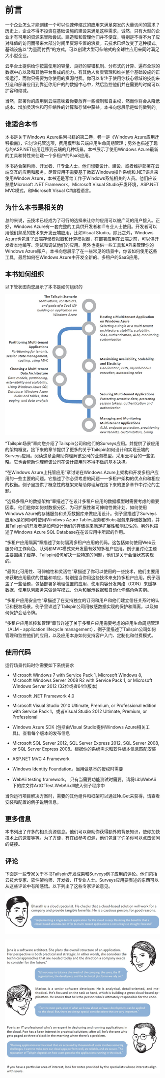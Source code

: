 # 前言

一个企业怎么才能创建一个可以快速伸缩式的应用来满足突发的大量访问的需求？历史上，企业不得不投资在基础设施的建设来满足这种需求，诚然，只有大型的企业才有可用的资源来冒险尝试。建造和和管理他们并不便宜，特别是不得不为了应对峰值的访问而带来大部分时间里资源空置的浪费。云技术已经改变了这种模式。基础设施以”为量而付费“的方式，可以创建大型可伸缩式的全球性应用来同时满足大小型企业。

云平台土提供给你按需使用的容量、良好的容错机制、分布式的计算、遍布全球的数据中心以及和其他平台集成的能力。有其他人负责管理和维护整个基础设施的正常运行，而你只需要为你使用的资源付费。你可以专注于使用你核心领域的技能来打造和部署应用到靠近你用户的的数据中心中，然后监控他们并在需要的时候可以扩容和缩减。

当然，部署你的应用到云端意味着你要放弃一些控制和自主权，然而你将会从降低成本、增加灵活性和可伸缩性的计算和存储中获益。本书向您展示是如何做到的。

## 谁适合本书

本书是关于Windows Azure系列书籍的第二卷，卷一是《Windows Azure应用迁移指南》，它讨论托管选项，费用模型和云端应用生命周期管理；另外也描述了现存的ASP.NET应用迁移到云端的几种场景。本书展示了使用Windows Azure最新的工具和特性来创建一个多租户的PaaS应用。

本书适合架构师、开发者、IT专业人士，他们想要设计、建设、或者维护部署在云端交互的应用和服务。尽管应用不需要基于微软Windows操作系统和.NET语言来使用Window Azure，本书还是写给工作于Windows系统相关的人员。他们应该熟悉Microsoft .NET Framework，Microsoft Visual Studio开发环境，ASP.NET MVC模式，和Microsoft Visual C#编程语言。

## 为什么本书是相关的

总的来说，云技术已经成为了可行的选择来让你的应用可以被广泛的用户接入。正好，Windows Azure有一套完整的工具供开发者和IT专业人士使用。开发者可以用他们熟悉的技术来开发云端应用，比如Visual Studio，除此之外，Windows Azure也包含了云端存储模拟器和计算模拟器，在部署应用在云端之前，可以供开发者本地编写、测试和调试他们的应用。另外也提供一些工具和API来管理你的Windows Azure账户。本书向您展示了在一些常见的场景中，你该如何使用这些工具，最后如何在Windows Azure中开发全新的、多租户的SaaS应用。

## 本书如何组织

以下管状图向您展示了本书是如何组织的

![ ](images/HowThisGuideIsStructured.jpg)

“Tailspin场景”章向您介绍了Tailspin公司和他们的Surveys应用。并提供了该应用的架构概览，接下来的章节提供了更多的关于Tailspin如何设计和实现云端的Surveys应用。阅读这章会帮助你理解该公司的业务模型，采用云平台的一些策略。它也会帮助你理解该公司在设计应用时不得不做的基本决择。

“在Windows Azure上托管应用”章讨论在Windows Azure上架构和开发多租户应用的一些主要的问题。它描述了你必须考虑的问题——多租户架构的优点和和相应的权衡。例子里提供了概念性的框架来帮助你理解在接下来的更多章节中讨论的主题。

“选择多租户的数据架构”章描述了在设计多租户应用的数据模型时需要考虑的重要因素。他们是你如何对数据分区、为可扩展性和可伸缩性做计划、如何使用Windows Azure的存储服务和关系数据库来做应用设计。例子里描述了Surveys应用s是如何同时使用Windows Azure Tables服务和Blobs服务来存储数据的，并且Tailspin的开发者是如何设计他们的存储类来满足扩展性和测试性的。另外也描述了Windows Azure SQL Database在在该应用中所起的作用。

“多租户应用隔离”章描述了如何隔离多租户应用的代码。这包括如何使用Web云服务和工作角色、队列和MVC模式来开发最有效的多租户应用。例子里讨论主题主要围绕了缓存、Tailspin如何解决一些特定的问题，他们是关于会话状态实现的。

“最优化可用性、可伸缩性和灵活性”章描述了你可以使用的一些技术，他们主要用来获取应用最优的性能和响应，特别是当你用这些技术来支持多租户应用。例子涵盖了一些话题，包括部署多地理位置的应用、使用内容分发网络（CDN）来缓存数据、使用队列服务来做读写模式、分片和展示数据和自动化伸缩角色实例。

“多租户应用安全性”章描述了在支持独立的订阅和用户和他们建立信任关系时的认证和授权场景。例子里详述了Tailspin公司用敏感数据实现的保护和隔离，以及如何保护会话令牌。

“多租户应用监控和管理”章节详述了关于多租户应用需要考虑的应用生命周期管理（ALM - application lifecycle management），例子里描述了Tailspin公司如何管理和监控他们的应用，以及应用本身如何支持客户入门、定制化和付费模式。

## 使用代码

运行场景代码时你需要如下系统要求

* Microsoft Windows 7 with Service Pack 1, Microsoft Windows 8, Microsoft Windows Server 2008 R2 with Service Pack 1, or Microsoft Windows Server 2012 (32位或者64位版本)

* Microsoft .NET Framework 4.0

* Microsoft Visual Studio 2010 Ultimate, Premium, or Professional edition with Service Pack 1，或者Visual Studio 2012 Ultimate, Premium, or Professional

* Windows Azure SDK (包括由Visual Studio提供Windows Azure相关工具)。查看每个版本的发布信息

* Microsoft SQL Server 2012, SQL Server Express 2012, SQL Server 2008, or SQL Server Express 2008。根据你的系统需求和软件版本信息匹配安装

* ASP.NET MVC 4 Framework

* Windows Identity Foundation。当用做基本的授权时需要

* WebAii testing framework。 只有当需要功能测试时需要。请将Lib\WebAii下的库文件ArtOfTest.WebAii.dll放入例子程序中

当你运行项目解决方案时，需要的其他组件和框架可以通过NuGet来获得，请查看安装和配置的例子说明信息。

## 更多信息

本书列出了许多的相关资源信息。他们可以帮助你获得额外的背景知识，使你加快技术上的速度等等。为了方便，有在线参考资源，他们包含了许多你可以点击访问的链接。

## 评论

下面是一些专家关于本书Tailspin开发成果和Surveys例子应用的评论。他们包括云技术专家、软件架构师、开发者、IT专业人士。Surveys应用要表述的东西可以从这些评论中有所感悟。以下列出了这些专家评论意见。

![ ](images/Who'sWho01.jpg)

![ ](images/Who'sWho02.jpg)



